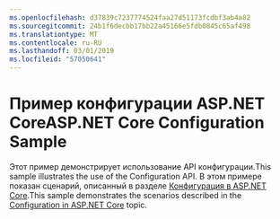```yaml
---
ms.openlocfilehash: d37839c7237774524faa27d51173fcdbf3ab4a82
ms.sourcegitcommit: 24b1f6decbb17bb22a45166e5fdb0845c65af498
ms.translationtype: MT
ms.contentlocale: ru-RU
ms.lasthandoff: 03/01/2019
ms.locfileid: "57050641"
---
```

# <a name="aspnet-core-configuration-sample"></a><span data-ttu-id="9ed61-101">Пример конфигурации ASP.NET Core</span><span class="sxs-lookup"><span data-stu-id="9ed61-101">ASP.NET Core Configuration Sample</span></span>

<span data-ttu-id="9ed61-102">Этот пример демонстрирует использование API конфигурации.</span><span class="sxs-lookup"><span data-stu-id="9ed61-102">This sample illustrates the use of the Configuration API.</span></span> <span data-ttu-id="9ed61-103">В этом примере показан сценарий, описанный в разделе [Конфигурация в ASP.NET Core](https://docs.microsoft.com/aspnet/core/fundamentals/configuration).</span><span class="sxs-lookup"><span data-stu-id="9ed61-103">This sample demonstrates the scenarios described in the [Configuration in ASP.NET Core](https://docs.microsoft.com/aspnet/core/fundamentals/configuration) topic.</span></span>
